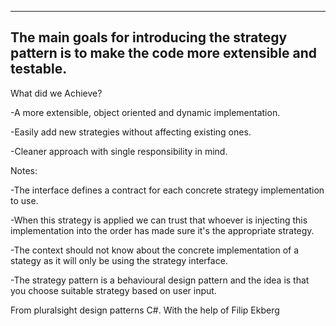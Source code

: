 ---------------------------------------------------
The main goals for introducing the strategy pattern
is to make the code more extensible and testable.
---------------------------------------------------


What did we Achieve?

-A more extensible, object oriented and dynamic implementation.

-Easily add new strategies without affecting existing ones.

-Cleaner approach with single responsibility in mind.



Notes:

-The interface defines a contract for each concrete strategy implementation to use.

-When this strategy is applied we can trust that whoever is injecting this implementation into the order has made sure it's the appropriate strategy.

-The context should not know about the concrete implementation of a stategy as it will only be using the strategy interface.

-The strategy pattern is a behavioural design pattern and the idea is that you choose suitable strategy based on user input.

From pluralsight design patterns C#.
With the help of Filip Ekberg
